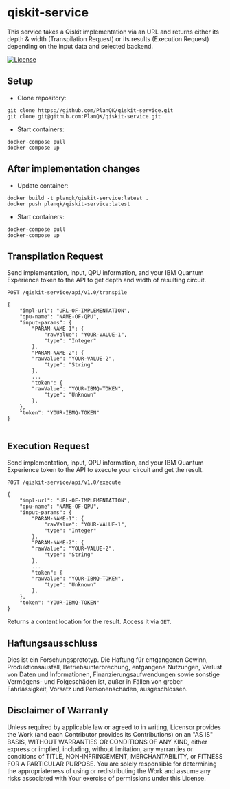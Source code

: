 # qiskit-service

This service takes a Qiskit implementation via an URL and returns either its depth & width (Transpilation Request) or its results (Execution Request) depending on the input data and selected backend.


[![License](https://img.shields.io/badge/License-Apache%202.0-blue.svg)](https://opensource.org/licenses/Apache-2.0)

## Setup
* Clone repository:
```
git clone https://github.com/PlanQK/qiskit-service.git   
git clone git@github.com:PlanQK/qiskit-service.git
```

* Start containers:
```
docker-compose pull
docker-compose up
```

## After implementation changes
* Update container:
```
docker build -t planqk/qiskit-service:latest .
docker push planqk/qiskit-service:latest
```

* Start containers:
```
docker-compose pull
docker-compose up
```

## Transpilation Request
Send implementation, input, QPU information, and your IBM Quantum Experience token to the API to get depth and width of resulting circuit.

`POST /qiskit-service/api/v1.0/transpile`  
```
{  
    "impl-url": "URL-OF-IMPLEMENTATION",
    "qpu-name": "NAME-OF-QPU",
    "input-params": {
        "PARAM-NAME-1": {
            "rawValue": "YOUR-VALUE-1",
            "type": "Integer"
        },
        "PARAM-NAME-2": {
        "rawValue": "YOUR-VALUE-2",
            "type": "String"
        },
        ...
        "token": {
        "rawValue": "YOUR-IBMQ-TOKEN",
            "type": "Unknown"
        },
    },
    "token": "YOUR-IBMQ-TOKEN"
}
  
```

## Execution Request
Send implementation, input, QPU information, and your IBM Quantum Experience token to the API to execute your circuit and get the result.

`POST /qiskit-service/api/v1.0/execute`  
```
{  
    "impl-url": "URL-OF-IMPLEMENTATION",
    "qpu-name": "NAME-OF-QPU",
    "input-params": {
        "PARAM-NAME-1": {
            "rawValue": "YOUR-VALUE-1",
            "type": "Integer"
        },
        "PARAM-NAME-2": {
        "rawValue": "YOUR-VALUE-2",
            "type": "String"
        },
        ...
        "token": {
        "rawValue": "YOUR-IBMQ-TOKEN",
            "type": "Unknown"
        },
    },
    "token": "YOUR-IBMQ-TOKEN"
}
```

Returns a content location for the result. Access it via `GET`.

## Haftungsausschluss

Dies ist ein Forschungsprototyp.
Die Haftung für entgangenen Gewinn, Produktionsausfall, Betriebsunterbrechung, entgangene Nutzungen, Verlust von Daten und Informationen, Finanzierungsaufwendungen sowie sonstige Vermögens- und Folgeschäden ist, außer in Fällen von grober Fahrlässigkeit, Vorsatz und Personenschäden, ausgeschlossen.

## Disclaimer of Warranty

Unless required by applicable law or agreed to in writing, Licensor provides the Work (and each Contributor provides its Contributions) on an "AS IS" BASIS, WITHOUT WARRANTIES OR CONDITIONS OF ANY KIND, either express or implied, including, without limitation, any warranties or conditions of TITLE, NON-INFRINGEMENT, MERCHANTABILITY, or FITNESS FOR A PARTICULAR PURPOSE.
You are solely responsible for determining the appropriateness of using or redistributing the Work and assume any risks associated with Your exercise of permissions under this License.
